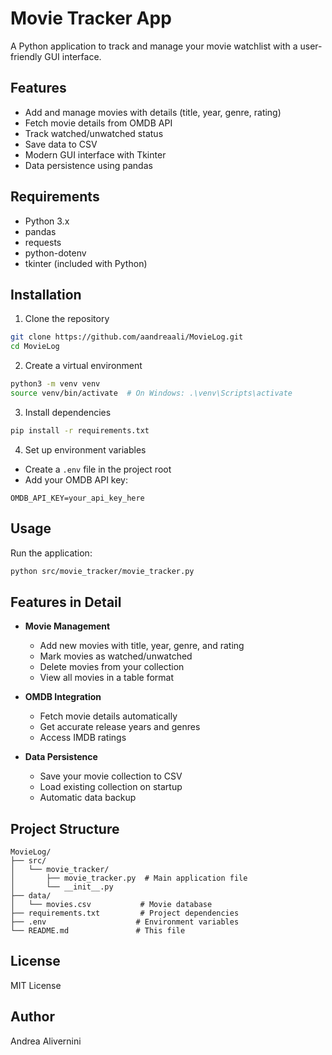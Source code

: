 # Movie Tracker App

A Python application to track and manage your movie watchlist with a user-friendly GUI interface.

## Features
- Add and manage movies with details (title, year, genre, rating)
- Fetch movie details from OMDB API
- Track watched/unwatched status
- Save data to CSV
- Modern GUI interface with Tkinter
- Data persistence using pandas

## Requirements
- Python 3.x
- pandas
- requests
- python-dotenv
- tkinter (included with Python)

## Installation
1. Clone the repository
```bash
git clone https://github.com/aandreaali/MovieLog.git
cd MovieLog
```

2. Create a virtual environment
```bash
python3 -m venv venv
source venv/bin/activate  # On Windows: .\venv\Scripts\activate
```

3. Install dependencies
```bash
pip install -r requirements.txt
```

4. Set up environment variables
- Create a `.env` file in the project root
- Add your OMDB API key:
```
OMDB_API_KEY=your_api_key_here
```

## Usage
Run the application:
```bash
python src/movie_tracker/movie_tracker.py
```

## Features in Detail
- **Movie Management**
  - Add new movies with title, year, genre, and rating
  - Mark movies as watched/unwatched
  - Delete movies from your collection
  - View all movies in a table format

- **OMDB Integration**
  - Fetch movie details automatically
  - Get accurate release years and genres
  - Access IMDB ratings

- **Data Persistence**
  - Save your movie collection to CSV
  - Load existing collection on startup
  - Automatic data backup

## Project Structure
```
MovieLog/
├── src/
│   └── movie_tracker/
│       ├── movie_tracker.py  # Main application file
│       └── __init__.py
├── data/
│   └── movies.csv           # Movie database
├── requirements.txt         # Project dependencies
├── .env                    # Environment variables
└── README.md               # This file
```

## License
MIT License

## Author
Andrea Alivernini 